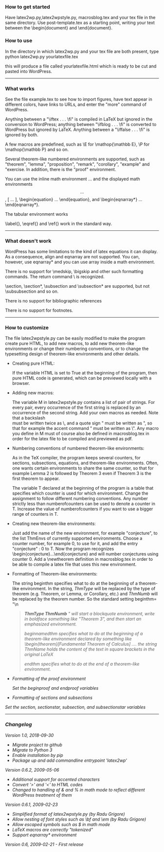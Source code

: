 ### How to get started


Have latex2wp.py,latex2wpstyle.py, macrosblog.tex and your tex file
in the same directory. Use post-template.tex as a starting
point, writing your text between the \begin{document}
and \end{document}.

### How to use

In the directory in which latex2wp.py and your
tex file are both present, type
   python latex2wp.py yourlatexfile.tex

this will produce a file called yourlatexfile.html which
is ready to be cut and pasted into WordPress.

--------------------

### What works

See the file example.tex to see how to import figures, have
text appear in different colors, have links to URLs, and
enter the "more" command of WordPress.

Anything between a "\iftex . . . \fi" is compiled in LaTeX
but ignored in the conversion to WordPress; anything between
"\ifblog . . . \fi" is converted to WordPress but ignored
by LaTeX. Anything between a "\iffalse . . . \fi" is ignored
by both.

A few macros are predefined, such as \E for \mathop{\mathbb E},
\P for \mathop{\mathbb P} and so on.

Several theorem-like numbered environments are supported,
such as "theorem", "lemma", "proposition", "remark", "corollary",
"example" and "exercise. In addition, there is the "proof"
environment.

You can use the inline math environment $...$ and the
displayed math environments $$...$$, \[ ... \],
\begin{equation} ... \end{equation}, and
\begin{eqnarray*} ... \end{eqnarray*}.

The tabular environment works

\label{}, \eqref{} and \ref{} work in the standard way.

-------------------

### What doesn't work

WordPress has some limitations to the kind of latex equations
it can display. As a consequence, align and eqnarray are
not supported. You can, however, use eqnarray* and you can use
array inside a math environment.

There is no support for \medskip, \bigskip and other such 
formatting commands. The return command \\ is recognized.

\section, \section*, \subsection and \subsection* are supported,
but not \subsubsection and so on. 

There is no support for bibliographic references

There is no support for footnotes.

------------------------

### How to customize

The file latex2wpstyle.py can be easily modified to
make the program create pure HTML, to add new macros,
to add new theorem-like environments or change their
numbering conventions, or to change the typesetting
design of theorem-like environments and other details.

- Creating pure HTML: 

  If the variable HTML is set to True
  at the beginning of the program, then pure HTML code
  is generated, which can be previewed locally with a browser.

- Adding new macros:

  The variable M in latex2wpstyle.py contains
  a list of pair of strings. For every pair, every occurrence
  of the first string is replaced by an occurrence of the second
  string. Add your own macros as needed. Note that a backslash \
  must be written twice as \\, and a quote sign " must be written 
  as \", so that for example the accent command \" must be written
  as \\\". Any macro you define in M must of course also be defined
  in macrosblog.tex in order for the latex file to be compiled
  and previewed as pdf.

- Numbering conventions of numbered theorem-like environments:

  As in the TeX compiler, the program keeps several counters,
  for sections, subsections, equations, and theorem-like environments.
  Often, one wants certain environments to share the same counter, so
  that for example Lemma 2 is followed by Theorem 3 even if Theorem 3
  is the first theorem to appear.

  The variable T declared at the beginning of the program is a table
  that specifies which counter is used for which environment. Change
  the assignment to follow different numbering conventions. Any
  number strictly less than numberofcounters can be used to denote
  a counter in T. Increase the value of numberofcounters if you want
  to use a bigger range of counters in T.


- Creating new theorem-like environments:

  Just add the name of the new environment, for example "conjecture",
  to the list ThmEnvs of currently supported environments. Choose a
  counter number, for example 0, to use for it, and add the entry
      "conjecture" : 0
  to T. Now the program recognizes \begin{conjecture}...\end{conjecture}
  and will number conjectures using counter 0. Add a \newtheorem
  definition in macrosblog.tex in order to be able to compile a
  latex file that uses this new environment. 


- Formatting of Theorem-like environments:

  The string beginthm specifies what to do at the
  beginning of a theorem-like environment. In the string,
  _ThmType_ will be replaced by the type of theorem
  (e.g. Theorem, or Lemma, or Corollary, etc.) and
  _ThmNumb_ will be replaced by the theorem number. 
  So the standard setting
   beginthm= "\n<blockquote><b>_ThmType_ _ThmNumb_</b> <em>"
  will start a blockquote environment, write in boldface
  something like "Theorem 3", and then start an emphasized
  environment.

  beginnamedthm specifies what to do at the beginning of
  a theorem-like environment declared by something like
      \begin{theorem}[Fundamental Theorem of Calculus] ....
  the string _ThmName_ holds the content of the text in
  square brackets in the original LaTeX

  endthm specifies what to do at the end of a theorem-like
  environment.

- Formatting of the proof environment

  Set the beginproof and endproof variables

- Formatting of sections and subsections

 Set the section, sectionstar, subsection, and subsectionstar 
 variables

---

### Changelog

Version 1.0, 2018-09-30
  - Migrate project to github
  - Migrate to Python 3
  - Enable installation by pip
  - Package up and add commandline entrypoint 'latex2wp'

Version 0.6.2, 2009-05-06
  - Additional support for accented characters
  - Convert '>' and '<' to HTML codes
  - Changed to handling of \& and \% in math mode to reflect
    different WordPress treatment of them

Version 0.6.1, 2009-02-23
  - Simplified format of latex2wpstyle.py (by Radu Grigore)
  - Allow nesting of font styles such as \bf and \em (by Radu Grigore)
  - Allow escaped symbols such as \$ in math mode
  - LaTeX macros are correctly "tokenized"
  - Support eqnarray* environment


Version 0.6, 2009-02-21 -  First release
